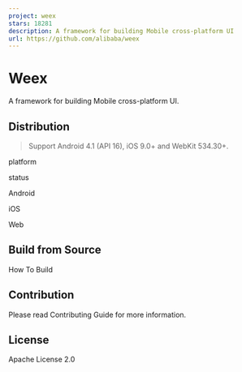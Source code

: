 ```yaml
---
project: weex
stars: 18281
description: A framework for building Mobile cross-platform UI
url: https://github.com/alibaba/weex
---
```


Weex
====

A framework for building Mobile cross-platform UI.

Distribution
------------

> Support Android 4.1 (API 16), iOS 9.0+ and WebKit 534.30+.

platform

status

Android

iOS

Web

Build from Source
-----------------

How To Build

Contribution
------------

Please read Contributing Guide for more information.

License
-------

Apache License 2.0
